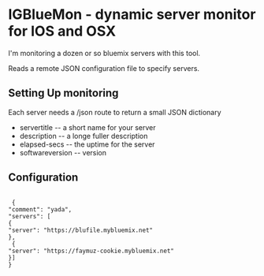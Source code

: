 # IGBlueMon - dynamic server monitor for IOS and OSX

I'm monitoring a dozen or so bluemix servers with this tool.

Reads a remote JSON configuration file to specify servers.

## Setting Up monitoring

Each server needs a /json route to return a small JSON dictionary 

- servertitle -- a short name for your server
- description -- a longe fuller description 
- elapsed-secs -- the uptime for the server
- softwareversion -- version

## Configuration 

<code>
 {
"comment": "yada",
"servers": [
{
"server": "https://blufile.mybluemix.net"
},
 {
"server": "https://faymuz-cookie.mybluemix.net"
}]
}
</code>
